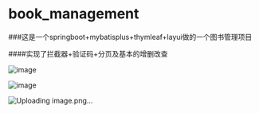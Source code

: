 # book_management

###这是一个springboot+mybatisplus+thymleaf+layui做的一个图书管理项目

####实现了拦截器+验证码+分页及基本的增删改查

![image](https://github.com/cc3w/book_management/assets/87073315/86a90aae-21bd-477f-97ec-17e3a8c1d7d8)


![image](https://github.com/cc3w/book_management/assets/87073315/96f75d69-caa8-4f3b-bf8a-ac23059a450d)

![Uploading image.png…]()
